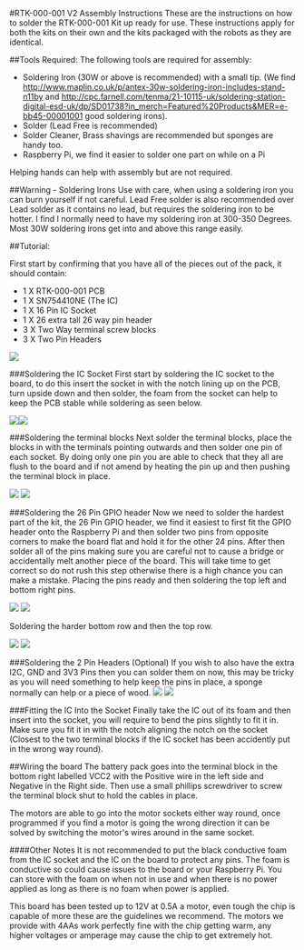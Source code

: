 #RTK-000-001 V2 Assembly Instructions
These are the instructions on how to solder the RTK-000-001 Kit up ready for use. These instructions apply for both the kits on their own and the kits packaged with the robots as they are identical.

##Tools Required:
The following tools are required for assembly:
* Soldering Iron (30W or above is recommended) with a small tip. (We find http://www.maplin.co.uk/p/antex-30w-soldering-iron-includes-stand-n11by and http://cpc.farnell.com/tenma/21-10115-uk/soldering-station-digital-esd-uk/dp/SD01738?in_merch=Featured%20Products&MER=e-bb45-00001001 good soldering irons).
* Solder (Lead Free is recommended)
* Solder Cleaner, Brass shavings are recommended but sponges are handy too.
* Raspberry Pi, we find it easier to solder one part on while on a Pi

Helping hands can help with assembly but are not required.

##Warning - Soldering Irons
Use with care, when using a soldering iron you can burn yourself if not careful.
Lead Free solder is also recommended over Lead solder as it contains no lead, but requires the soldering iron to be hotter. I find I normally need to have my soldering iron at 300-350 Degrees. Most 30W soldering irons get into and above this range easily.

##Tutorial:

First start by confirming that you have all of the pieces out of the pack, it should contain:
* 1 X RTK-000-001 PCB
* 1 X SN754410NE (The IC)
* 1 X 16 Pin IC Socket
* 1 X 26 extra tall 26 way pin header
* 3 X Two Way terminal screw blocks
* 3 X Two Pin Headers

<a href="" target="_blank"><img src="rtkAssembly/1.JPG"/></a>

###Soldering the IC Socket
First start by soldering the IC socket to the board, to do this insert the socket in with the notch lining up on the PCB, turn upside down and then solder, the foam from the socket can help to keep the PCB stable while soldering as seen below.

<a href="" target="_blank"><img src="rtkAssembly/2.JPG"/></a><a href="" target="_blank"><img src="rtkAssembly/2-5.JPG"/></a>

###Soldering the terminal blocks
Next solder the terminal blocks, place the blocks in with the terminals pointing outwards and then solder one pin of each socket. By doing only one pin you are able to check that they all are flush to the board and if not amend by heating the pin up and then pushing the terminal block in place.

<a href="" target="_blank"><img src="rtkAssembly/3.JPG"/></a> <a href="" target="_blank"><img src="rtkAssembly/3-1.JPG"/></a> 


###Soldering the 26 Pin GPIO header
Now we need to solder the hardest part of the kit, the 26 Pin GPIO header, we find it easiest to first fit the GPIO header onto the Raspberry Pi and then solder two pins from opposite corners to make the board flat and hold it for the other 24 pins. After then solder all of the pins making sure you are careful not to cause a bridge or accidentally melt another piece of the board. This will take time to get correct so do not rush this step otherwise there is a high chance you can make a mistake.
Placing the pins ready and then soldering the top left and bottom right pins.

<a href="" target="_blank"><img src="rtkAssembly/4.JPG"/></a> <a href="" target="_blank"><img src="rtkAssembly/4-2.JPG"/></a> 

Soldering the harder bottom row and then the top row.

<a href="" target="_blank"><img src="rtkAssembly/4-3.JPG"/></a> <a href="" target="_blank"><img src="rtkAssembly/4-4.JPG"/></a> 



###Soldering the 2 Pin Headers (Optional)
If you wish to also have the extra I2C, GND and 3V3 Pins then you can solder them on now, this may be tricky as you will need something to help keep the pins in place, a sponge normally can help or a piece of wood.
<a href="" target="_blank"><img src="rtkAssembly/5.JPG"/></a> <a href="" target="_blank"><img src="rtkAssembly/5-1.JPG"/></a> 

###Fitting the IC Into the Socket
Finally take the IC out of its foam and then insert into the socket, you will require to bend the pins slightly to fit it in. Make sure you fit it in with the notch aligning the notch on the socket (Closest to the two terminal blocks if the IC socket has been accidently put in the wrong way round).

##Wiring the board
The battery pack goes into the terminal block in the bottom right labelled VCC2 with the Positive wire in the left side and Negative in the Right side. Then use a small phillips screwdriver to screw the terminal block shut to hold the cables in place.

The motors are able to go into the motor sockets either way round, once programmed if you find a motor is going the wrong direction it can be solved by switching the motor's wires around in the same socket.

####Other Notes
It is not recommended to put the black conductive foam from the IC socket and the IC on the board to protect any pins. The foam is conductive so could cause issues to the board or your Raspberry Pi. You can store with the foam on when not in use and when there is no power applied as long as there is no foam when power is applied.

This board has been tested up to 12V at 0.5A a motor, even tough the chip is capable of more these are the guidelines we recommend. The motors we provide with 4AAs work perfectly fine with the chip getting warm, any higher voltages or amperage may cause the chip to get extremely hot.





